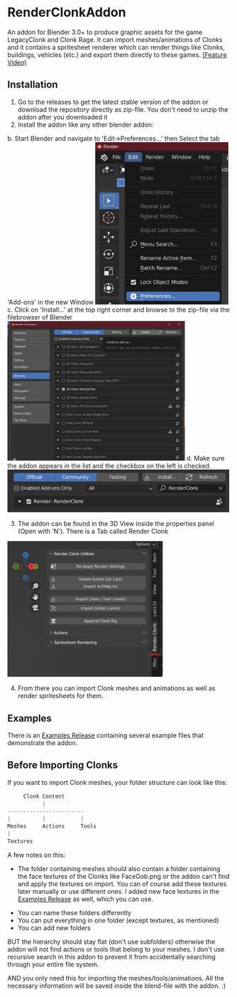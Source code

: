 # RenderClonkAddon
An addon for Blender 3.0+ to produce graphic assets for the game LegacyClonk and Clonk Rage. 
It can import meshes/animations of Clonks and it contains a spritesheet renderer which can render things like Clonks, buildings, vehicles (etc.) and export them directly to these games. [(Feature Video)](https://www.youtube.com/watch?v=XdD8F05txps&ab_channel=robinhohni)

## Installation
1. Go to the releases to get the latest stable version of the addon
or download the repository directly as zip-file. You don't need to unzip the addon after you downloaded it
2. Install the addon like any other blender addon:

  b. Start Blender and navigate to 'Edit->Preferences...' then Select the tab 'Add-ons' in the new Window
<img src="https://github.com/RoboClonk/RenderClonkAddon/blob/main/TutorialPictures/Preferences.png" width="300">
  c. Click on 'Install...' at the top right corner and browse to the zip-file via the filebrowser of Blender
<img src="https://github.com/RoboClonk/RenderClonkAddon/blob/main/TutorialPictures/AddonList.png" width="400">
  d. Make sure the addon appears in the list and the checkbox on the left is checked.
<img src="https://github.com/RoboClonk/RenderClonkAddon/blob/main/TutorialPictures/RenderClonkEnabled.png" width="500">

3. The addon can be found in the 3D View inside the properties panel (Open with 'N'). There is a Tab called Render Clonk
<img src="https://github.com/RoboClonk/RenderClonkAddon/blob/main/TutorialPictures/AddonTab.png" width="350">

4. From there you can import Clonk meshes and animations as well as render spritesheets for them.


## Examples

There is an [Examples Release](https://github.com/RoboClonk/RenderClonkAddon/releases/tag/Example) containing several example files that demonstrate the addon.



## Before Importing Clonks

If you want to import Clonk meshes, your folder structure can look like this: 

```python
     Clonk Content
           |
------------------------
|          |           |
Meshes     Actions     Tools
|
Textures
```

A few notes on this:
- The folder containing meshes should also contain a folder containing the face textures of the Clonks like FaceGob.png or the addon can't find and apply the textures on import. You can of course add these textures later manually or use different ones. I added new face textures in the [Examples Release](https://github.com/RoboClonk/RenderClonkAddon/releases/tag/Example) as well, which you can use.

* You can name these folders differently
* You can put everything in one folder (except textures, as mentioned) 
* You can add new folders

BUT the hierarchy should stay flat (don't use subfolders) otherwise the addon will not find actions or tools that belong to your meshes. I don't use recursive search in this addon to prevent it from accidentally searching through your entire file system.

AND you only need this for importing the meshes/tools/animations. All the necessary information will be saved inside the blend-file with the addon. :)





